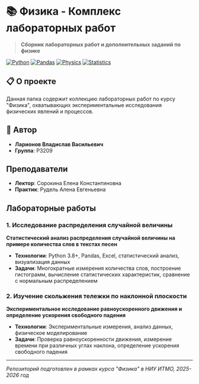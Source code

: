 # 📚 Физика - Комплекс лабораторных работ

> **Сборник лабораторных работ и дополнительных заданий по физике**

[![Python](https://img.shields.io/badge/Python-3.8+-blue.svg)](https://www.python.org/)
[![Pandas](https://img.shields.io/badge/Pandas-Data%20Analysis-green.svg)](https://pandas.pydata.org)
[![Physics](https://img.shields.io/badge/Physics-Experimental-orange.svg)](https://)
[![Statistics](https://img.shields.io/badge/Statistics-Analysis-purple.svg)](https://)

## 📋 О проекте

Данная папка содержит коллекцию лабораторных работ по курсу "Физика", охватывающих экспериментальные исследования физических явлений и процессов.

## 👤 Автор

- **Ларионов Владислав Васильевич**  
- **Группа**: P3209

## Преподаватели

- **Лектор**: Сорокина Елена Константиновна
- **Практик**: Рудель Алена Евгеньевна

## Лабораторные работы

### 1. Исследование распределения случайной величины
**Статистический анализ распределения случайной величины на примере количества слов в текстах песен**

- **Технологии**: Python 3.8+, Pandas, Excel, статистический анализ, визуализация данных
- **Задачи**: Многократные измерения количества слов, построение гистограмм, вычисление статистических характеристик, сравнение с нормальным распределением

### 2. Изучение скольжения тележки по наклонной плоскости
**Экспериментальное исследование равноускоренного движения и определение ускорения свободного падения**

- **Технологии**: Экспериментальные измерения, анализ данных, физическое моделирование
- **Задачи**: Проверка равноускоренности движения, измерение времени при различных углах наклона, определение ускорения свободного падения

---

*Репозиторий подготовлен в рамках курса "Физика" в НИУ ИТМО, 2025-2026 год*

